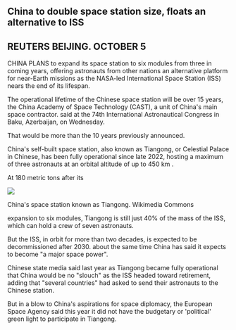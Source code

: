 ## China to double space station size, floats an alternative to ISS

## REUTERS BEIJING. OCTOBER 5

CHINA PLANS to expand its space station to six modules from three in coming years, offering astronauts from other nations an alternative platform for near-Earth missions as the NASA-led International Space Station (ISS) nears the end of its lifespan.

The operational lifetime of the Chinese space station will be over 15 years, the China Academy of Space Technology (CAST), a unit of China's main space contractor. said at the 74th International Astronautical Congress in Baku, Azerbaijan, on Wednesday.

That would be more than the 10 years previously announced.

China's self-built space station, also known as Tiangong, or Celestial Palace in Chinese, has been fully operational since late 2022, hosting a maximum of three astronauts at an orbital altitude of up to  $450 \text{ km}$ .

At 180 metric tons after its

![](_page_0_Picture_7.jpeg)

China's space station known as Tiangong. Wikimedia Commons

expansion to six modules, Tiangong is still just 40% of the mass of the ISS, which can hold a crew of seven astronauts.

But the ISS, in orbit for more than two decades, is expected to be decommissioned after 2030. about the same time China has said it expects to become "a major space power".

Chinese state media said last year as Tiangong became fully operational that China would be no "slouch" as the ISS headed toward retirement, adding that "several countries" had asked to send their astronauts to the Chinese station.

But in a blow to China's aspirations for space diplomacy, the European Space Agency said this year it did not have the budgetary or 'political' green light to participate in Tiangong.